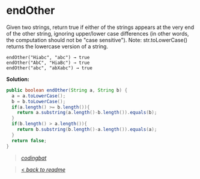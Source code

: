 # endOther

Given two strings, return true if either of the strings appears at the very end of the other string, ignoring upper/lower case differences (in other words, the computation should not be "case sensitive"). Note: str.toLowerCase() returns the lowercase version of a string.

```
endOther("Hiabc", "abc") → true
endOther("AbC", "HiaBc") → true
endOther("abc", "abXabc") → true
```

**Solution:**

```java
public boolean endOther(String a, String b) {
  a = a.toLowerCase();
  b = b.toLowerCase();
  if(a.length() >= b.length()){
    return a.substring(a.length()-b.length()).equals(b);
  }
  if(b.length() > a.length()){
    return b.substring(b.length()-a.length()).equals(a);
  }
  return false;
}
```

> _[codingbat](http://codingbat.com/prob/p126880)_

> [< _back to readme_](/README.md)